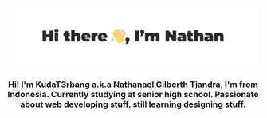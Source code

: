![header](asset/header.png)
---

<h3 align="center">Hi! I'm KudaT3rbang a.k.a  Nathanael Gilberth Tjandra, I'm from Indonesia. Currently studying at senior high school. Passionate about web developing stuff, still learning designing stuff.</h3>